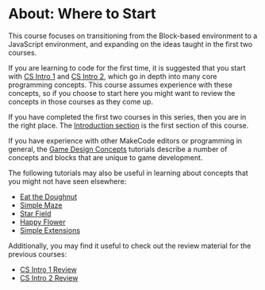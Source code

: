# About: Where to Start

This course focuses on transitioning from the Block-based environment to a JavaScript environment, and expanding on the ideas taught in the first two courses.

If you are learning to code for the first time, it is suggested that you start with [CS Intro 1](/courses/csintro1) and [CS Intro 2](/courses/csintro2), which go in depth into many core programming concepts. This course assumes experience with these concepts, so if you choose to start here you might want to review the concepts in those courses as they come up.

If you have completed the first two courses in this series, then you are in the right place. The [Introduction section](/courses/csintro3/intro) is the first section of this course.

If you have experience with other MakeCode editors or programming in general, the [Game Design Concepts](/concepts) tutorials describe a number of concepts and blocks that are unique to game development.

The following tutorials may also be useful in learning about concepts that you might not have seen elsewhere:

* [Eat the Doughnut](/#tutorial:tutorials/eat-the-doughnut)
* [Simple Maze](/#tutorial:tutorials/simple-maze)
* [Star Field](/#tutorial:tutorials/star-field)
* [Happy Flower](/#tutorial:tutorials/happy-flower)
* [Simple Extensions](/#tutorial:tutorials/simple-extensions)

Additionally, you may find it useful to check out the review material for the previous courses:

* [CS Intro 1 Review](/courses/csintro1/review)
* [CS Intro 2 Review](/courses/csintro2/review)
